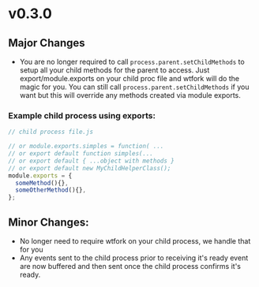 # v0.3.0

## Major Changes
- You are no longer required to call `process.parent.setChildMethods` to setup all your child methods
  for the parent to access. Just export/module.exports on your child proc file and wtfork will do
  the magic for you. You can still call `process.parent.setChildMethods` if you want but this will
  override any methods created via module exports.
  
### Example child process using exports:
```javascript
// child process file.js

// or module.exports.simples = function( ...
// or export default function simples(...
// or export default { ...object with methods }
// or export default new MyChildHelperClass();
module.exports = {
  someMethod(){},
  someOtherMethod(){},
};
```

## Minor Changes:
- No longer need to require wtfork on your child process, we handle that for you
- Any events sent to the child process prior to receiving it's ready event are now buffered and
  then sent once the child process confirms it's ready.
